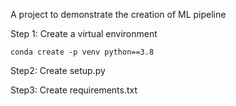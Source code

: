 A project to demonstrate the creation of ML pipeline

Step 1: Create a virtual environment
```
conda create -p venv python==3.8
```
Step2: Create setup.py

Step3: Create requirements.txt